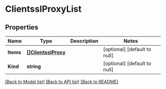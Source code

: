 # ClientsslProxyList

## Properties
Name | Type | Description | Notes
------------ | ------------- | ------------- | -------------
**Items** | [**[]ClientsslProxy**](clientsslProxy.md) |  | [optional] [default to null]
**Kind** | **string** |  | [optional] [default to null]

[[Back to Model list]](../README.md#documentation-for-models) [[Back to API list]](../README.md#documentation-for-api-endpoints) [[Back to README]](../README.md)



